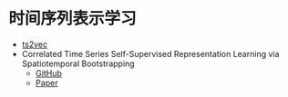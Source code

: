 # 时间序列表示学习

* [ts2vec](https://github.com/zhihanyue/ts2vec)
* Correlated Time Series Self-Supervised Representation Learning via Spatiotemporal Bootstrapping
    * [GitHub](https://github.com/bonaldli/Spatiotemporal-TS-Representation-Learning)
    * [Paper](https://arxiv.org/abs/2306.06994)
